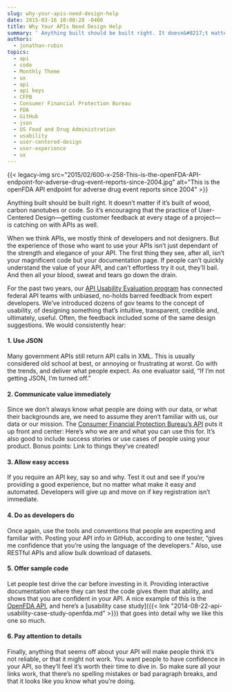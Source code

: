 ```yaml
---
slug: why-your-apis-need-design-help
date: 2015-03-16 10:00:28 -0400
title: Why Your APIs Need Design Help
summary: ' Anything built should be built right. It doesn&#8217;t matter if it’s built of wood, carbon nanotubes or code. So it’s encouraging that the practice of User-Centered Design&mdash;getting customer feedback at every stage of a project&mdash;is catching on with'
authors:
  - jonathan-rubin
topics:
  - api
  - code
  - Monthly Theme
  - ux
  - api
  - api keys
  - CFPB
  - Consumer Financial Protection Bureau
  - FDA
  - GitHub
  - json
  - US Food and Drug Administration
  - usability
  - user-centered-design
  - user-experience
  - ux
---
```


{{< legacy-img src="2015/02/600-x-258-This-is-the-openFDA-API-endpoint-for-adverse-drug-event-reports-since-2004.jpg" alt="This is the openFDA API endpoint for adverse drug event reports since 2004" >}}

Anything built should be built right. It doesn&#8217;t matter if it’s built of wood, carbon nanotubes or code. So it’s encouraging that the practice of User-Centered Design—getting customer feedback at every stage of a project—is catching on with APIs as well.

When we think APIs, we mostly think of developers and not designers. But the experience of those who want to use your APIs isn’t just dependant of the strength and elegance of your API. The first thing they see, after all, isn’t your magnificent code but your documentation page. If people can’t quickly understand the value of your API, and can’t effortless try it out, they’ll bail. And then all your blood, sweat and tears go down the drain.

For the past two years, our [API Usability Evaluation program](http://18f.github.io/API-Usability-Testing/) has connected federal API teams with unbiased, no-holds barred feedback from expert developers. We&#8217;ve introduced dozens of gov teams to the concept of usability, of designing something that’s intuitive, transparent, credible and, ultimately, useful. Often, the feedback included some of the same design suggestions. We would consistently hear:

#### 1. Use JSON

Many government APIs still return API calls in XML. This is usually considered old school at best, or annoying or frustrating at worst. Go with the trends, and deliver what people expect. As one evaluator said, “If I’m not getting JSON, I’m turned off.”

#### 2. Communicate value immediately

Since we don’t always know what people are doing with our data, or what their backgrounds are, we need to assume they aren’t familiar with us, our data or our mission. The [Consumer Financial Protection Bureau’s API](http://cfpb.github.io/api/hmda/) puts it up front and center: Here’s who we are and what you can use this for. It’s also good to include success stories or use cases of people using your product. Bonus points: Link to things they’ve created!

#### 3. Allow easy access

If you require an API key, say so and why. Test it out and see if you’re providing a good experience, but no matter what make it easy and automated. Developers will give up and move on if key registration isn’t immediate.

#### 4. Do as developers do

Once again, use the tools and conventions that people are expecting and familiar with. Posting your API info in GitHub, according to one tester, “gives me confidence that you’re using the language of the developers.” Also, use RESTful APIs and allow bulk download of datasets.

#### 5. Offer sample code

Let people test drive the car before investing in it. Providing interactive documentation where they can test the code gives them that ability, and shows that you are confident in your API. A nice example of this is the [OpenFDA API](https://open.fda.gov/), and here’s a [usability case study]({{< link "2014-08-22-api-usability-case-study-openfda.md" >}}) that goes into detail why we like this one so much.

#### 6. Pay attention to details

Finally, anything that seems off about your API will make people think it’s not reliable, or that it might not work. You want people to have confidence in your API, so they’ll feel it’s worth their time to dive in. So make sure all your links work, that there’s no spelling mistakes or bad paragraph breaks, and that it looks like you know what you’re doing.
